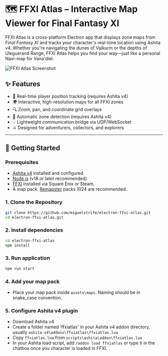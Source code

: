 # 🗺️ FFXI Atlas – Interactive Map Viewer for Final Fantasy XI

FFXI Atlas is a cross-platform Electron app that displays zone maps from *Final Fantasy XI* and tracks your character's real-time location using Ashita v4. Whether you're navigating the dunes of Valkurm or the depths of Uleguerand Range, FFXI Atlas helps you find your way—just like a personal Navi-map for Vana'diel.

![FFXI Atlas Screenshot](assets/screenshot.png)

## ✨ Features

- 🧭 Real-time player position tracking (requires Ashita v4)
- 🌍 Interactive, high-resolution maps for all FFXI zones
- 🔍 Zoom, pan, and coordinate grid overlays
- 🔄 Automatic zone detection (requires Ashita v4)
- 💡 Lightweight communication bridge via UDP/WebSocket
- ⚔️ Designed for adventurers, collectors, and explorers

---

## 🚀 Getting Started

### Prerequisites

- [Ashita v4](https://github.com/AshitaXI/Ashita-v4beta) installed and configured
- [Node.js](https://nodejs.org/) (v18 or later recommended)
- [FFXI](http://www.playonline.com/ff11us/download/media/install_win.html) installed via Square Enix or Steam.
- A map pack. [Remapster](https://github.com/AkadenTK/remapster_maps/releases) packs 1024 are recommended.
  
### 1. Clone the Repository

```bash
git clone https://github.com/miguelstrife/electron-ffxi-atlas.git
cd electron-ffxi-atlas.git
```

### 2. Install dependencies
```bash
cd electron-ffxi-atlas
npm install
```

### 3. Run application
```bash
npm run start
```
### 4. Add your map pack
- Place your map pack inside ```assets\maps```. Naming should be in snake_case convention. 
  
### 5. Configure Ashita v4 plugin
- Download Ashita v4
- Create a folder named 'ffxiatlas' in your Ashita v4 addon directory, usually ```ashita-v4\addons\ffxiatlas\ffxiatlas.lua``` 
- Copy ```ffxiatlas.lua``` from ```scripts\ashita\addon\ffxiatlas.lua```
- In your Ashita load script, add ```/addon load ffxiatlas``` or type it in the chatbox once you character is loaded in FFXI.